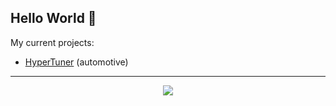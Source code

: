 ## Hello World 👋

My current projects:

- [HyperTuner](https://github.com/hyper-tuner) (automotive)

---

<p align="center">
  <img align="center" src="https://streak-stats.demolab.com?user=karniv00l&theme=dark&hide_border=true&border_radius=20" />
</p>

<!--
**karniv00l/karniv00l** is a ✨ _special_ ✨ repository because its `README.md` (this file) appears on your GitHub profile.

Here are some ideas to get you started:

- 🔭 I’m currently working on ...
- 🌱 I’m currently learning ...
- 👯 I’m looking to collaborate on ...
- 🤔 I’m looking for help with ...
- 💬 Ask me about ...
- 📫 How to reach me: ...
- 😄 Pronouns: ...
- ⚡ Fun fact: ...
-->
